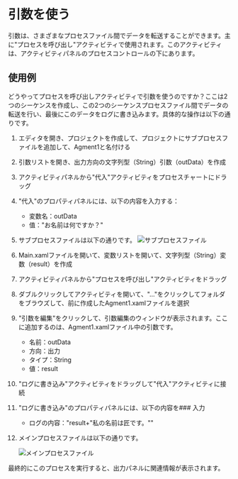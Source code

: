 # 引数を使う

引数は、さまざまなプロセスファイル間でデータを転送することができます。主に"プロセスを呼び出し"アクティビティで使用されます。このアクティビティは、アクティビティパネルのプロセスコントロールの下にあります。

## 使用例

どうやってプロセスを呼び出しアクティビティで引数を使うのですか？ここは2つのシーケンスを作成し、この2つのシーケンスプロセスファイル間でデータの転送を行い、最後にこのデータをログに書き込みます。具体的な操作は以下の通りです。

1. エディタを開き、プロジェクトを作成して、プロジェクトにサブプロセスファイルを追加して、Agment1と名付ける

2. 引数リストを開き、出力方向の文字列型（String）引数（outData）を作成

3. アクティビティパネルから"代入"アクティビティをプロセスチャートにドラッグ

4. "代入"のプロパティパネルには、以下の内容を入力する：
    * 変数名：outData
    * 值："お名前は何ですか？"

5. サブプロセスファイルは以下の通りです。
    ![サブプロセスファイル](https://docimages.blob.core.chinacloudapi.cn/images/Studio/Argument/argument1.xaml.png)

6. Main.xamlファイルを開いて、変数リストを開いて、文字列型（String）変数（result）を作成

7. アクティビティパネルから"プロセスを呼び出し"アクティビティをドラッグ

8. ダブルクリックしてアクティビティを開いて、"..."をクリックしてフォルダをブラウズして、前に作成したAgment1.xamlファイルを選択

9. "引数を編集"をクリックして、引数編集のウィンドウが表示されます。ここに追加するのは、Agment1.xamlファイル中の引数です。
    * 名前：outData
    * 方向：出力
    * タイプ：String
    * 値：result

10. "ログに書き込み"アクティビティをドラッグして"代入"アクティビティに接続

11. "ログに書き込み"のプロパティパネルには、以下の内容を### 入力
    * ログの内容："result+"私の名前は匠です。""

12. メインプロセスファイルは以下の通りです。

    ![メインプロセスファイル](https://docimages.blob.core.chinacloudapi.cn/images/Studio/Argument/main.xaml.png)

最終的にこのプロセスを実行すると、出力パネルに関連情報が表示されます。
